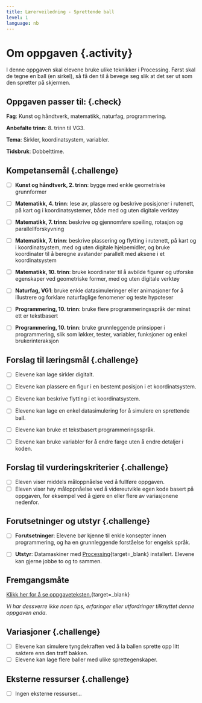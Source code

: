 ```yaml
---
title: Lærerveiledning - Sprettende ball
level: 1
language: nb
---
```


# Om oppgaven {.activity}
I denne oppgaven skal elevene bruke ulike teknikker i Processing. Først skal de tegne en ball (en sirkel), så få den til å bevege seg slik at det ser ut som den spretter på skjermen.

## Oppgaven passer til: {.check}
 __Fag__: Kunst og håndtverk, matematikk, naturfag, programmering.

__Anbefalte trinn__: 8. trinn til VG3.

__Tema__: Sirkler, koordinatsystem, variabler.

__Tidsbruk__: Dobbelttime.

## Kompetansemål {.challenge}
- [ ]  __Kunst og håndtverk, 2. trinn__: bygge med enkle geometriske grunnformer
- [ ]  __Matematikk, 4. trinn__: lese av, plassere og beskrive posisjoner i rutenett, på kart og i koordinatsystemer, både med og uten digitale verktøy
- [ ]  __Matematikk, 7. trinn__: beskrive og gjennomføre speiling, rotasjon og parallellforskyvning
- [ ]  __Matematikk, 7. trinn__: beskrive plassering og flytting i rutenett, på kart og i koordinatsystem, med og uten digitale hjelpemidler, og bruke koordinater til å beregne avstander parallelt med aksene i et koordinatsystem
- [ ]  __Matematikk, 10. trinn__: bruke koordinater til å avbilde figurer og utforske egenskaper ved geometriske former, med og uten digitale verktøy
- [ ]  __Naturfag, VG1__: bruke enkle datasimuleringer eller animasjoner for å illustrere og forklare naturfaglige fenomener og teste hypoteser
- [ ]  __Programmering, 10. trinn__: bruke flere programmeringsspråk der minst ett er tekstbasert
- [ ]  __Programmering, 10. trinn__: bruke grunnleggende prinsipper i programmering, slik som løkker, tester, variabler, funksjoner og enkel brukerinteraksjon


## Forslag til læringsmål {.challenge}

- [ ]  Elevene kan lage sirkler digitalt.
- [ ]  Elevene kan plassere en figur i en bestemt posisjon i et koordinatsystem.
- [ ]  Elevene kan beskrive flytting i et koordinatsystem.
- [ ]  Elevene kan lage en enkel datasimulering for å simulere en sprettende ball.
- [ ]  Elevene kan bruke et tekstbasert programmeringsspråk.
- [ ]  Elevene kan bruke variabler for å endre farge uten å endre detaljer i koden.


## Forslag til vurderingskriterier {.challenge}
- [ ] Eleven viser middels måloppnåelse ved å fullføre oppgaven.
- [ ] Eleven viser høy måloppnåelse ved å videreutvikle egen kode basert på oppgaven, for eksempel ved å gjøre en eller flere av variasjonene nedenfor.

## Forutsetninger og utstyr {.challenge}
- [ ]  __Forutsetninger__: Elevene bør kjenne til enkle konsepter innen programmering, og ha en grunnleggende forståelse for engelsk språk.

- [ ]  __Utstyr__: Datamaskiner med [Processing](https://www.processing.org/download/){target=_blank} installert. Elevene kan gjerne jobbe to og to sammen.

## Fremgangsmåte
[Klikk her for å se oppgaveteksten.](../sprettende_ball/sprettende_ball.html){target=_blank}

_Vi har dessverre ikke noen tips, erfaringer eller utfordringer tilknyttet denne oppgaven enda._

## Variasjoner {.challenge}
- [ ] Elevene kan simulere tyngdekraften ved å la ballen sprette opp litt saktere enn den traff bakken.
- [ ] Elevene kan lage flere baller med ulike sprettegenskaper.

## Eksterne ressurser {.challenge}
- [ ] Ingen eksterne ressurser...
